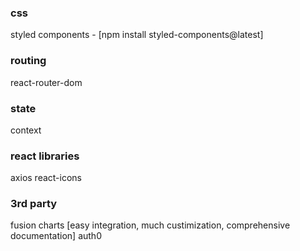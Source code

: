 
### css
styled components - [npm install styled-components@latest]

### routing
react-router-dom

### state
context

### react libraries
axios
react-icons


### 3rd party 
fusion charts [easy integration, much custimization, comprehensive documentation]
auth0